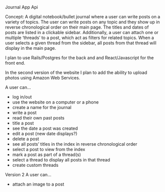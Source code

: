 Journal App Api

Concept: A digital notebook/bullet journal where a user can write posts on a variety of topics.
The user can write posts on any topic and they show up in reverse chronological order on their
main page. The titles and dates of posts are listed in a clickable sidebar. Additionally, a user can
attach one or multiple ‘threads’ to a post, which act as filters for related topics. When a user 
selects a given thread from the sidebar, all posts from that thread will display in the main page.

I plan to use Rails/Postgres for the back and and React/Javascript for the front end.

In the second version of the website I plan to add the ability to upload photos using Amazon Web Services.

A user can…
* log in/out
* use the website on a computer or a phone
* create a name for the journal
* write a post
* read their own past posts
* title a post
* see the date a post was created
* edit a post (new date displays?)
* delete a post
* see all posts’ titles in the index in reverse chronological order
* select a post to view from the index
* mark a post as part of a thread(s)
* select a thread to display all posts in that thread
* create custom threads

Version 2
A user can…
* attach an image to a post